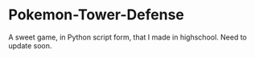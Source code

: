 # Pokemon-Tower-Defense
A sweet game, in Python script form, that I made in highschool.
Need to update soon.
